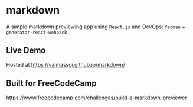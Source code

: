 # markdown
A simple markdown previewing app using `React.js` and DevOps: `Yeoman` + `generator-react-webpack`

## Live Demo
Hosted at https://valmassoi.github.io/markdown/

## Built for FreeCodeCamp
https://www.freecodecamp.com/challenges/build-a-markdown-previewer
